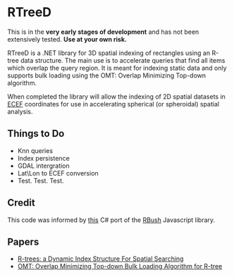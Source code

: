 RTreeD
======

This is in the **very early stages of development** and has not been extensively tested. **Use at your own risk.**

RTreeD is a .NET library for 3D spatial indexing of rectangles using an R-tree data structure. The main use is to accelerate queries that find all items which overlap the query region. It is meant for indexing static data and only supports bulk loading using the OMT: Overlap Minimizing Top-down algorithm.

When completed the library will allow the indexing of 2D spatial datasets in [ECEF](https://en.wikipedia.org/wiki/Earth-centered,_Earth-fixed_coordinate_system) coordinates for use in accelerating spherical (or spheroidal) spatial analysis.

## Things to Do

- Knn queries
- Index persistence
- GDAL intergration
- Lat\Lon to ECEF conversion
- Test. Test. Test.

## Credit

This code was informed by [this](https://github.com/viceroypenguin/RBush) C# port of the [RBush](https://github.com/mourner/rbush) Javascript library. 

## Papers

* [R-trees: a Dynamic Index Structure For Spatial Searching](http://www-db.deis.unibo.it/courses/SI-LS/papers/Gut84.pdf)
* [OMT: Overlap Minimizing Top-down Bulk Loading Algorithm for R-tree](http://ftp.informatik.rwth-aachen.de/Publications/CEUR-WS/Vol-74/files/FORUM_18.pdf)
